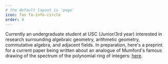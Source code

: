 ```yaml
---
# the default layout is 'page'
icon: fas fa-info-circle
order: 4
---
```

Currently an undergraduate student at USC (Junior/3rd year) interested in research surrounding algebraic geometry, arithmetic geometry, commutative algebra, and adjacent fields. In preparation, here's a preprint for a current paper being written about an analogue of Mumford's famous drawing of the spectrum of the polynomial ring of integers: <a href="https://notsatos.github.io/files/p_adic-spec-final.pdf">here</a>. 
